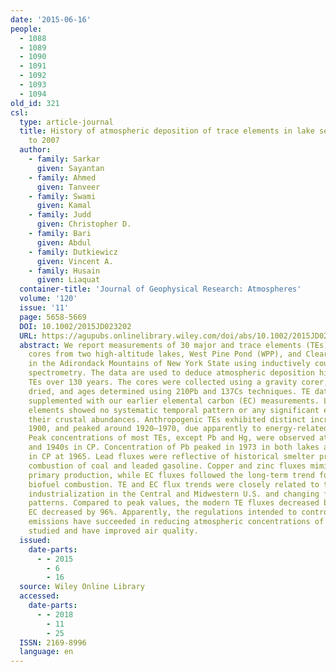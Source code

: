 ```yaml
---
date: '2015-06-16'
people:
  - 1088
  - 1089
  - 1090
  - 1091
  - 1092
  - 1093
  - 1094
old_id: 321
csl:
  type: article-journal
  title: History of atmospheric deposition of trace elements in lake sediments, 1880
    to 2007
  author:
    - family: Sarkar
      given: Sayantan
    - family: Ahmed
      given: Tanveer
    - family: Swami
      given: Kamal
    - family: Judd
      given: Christopher D.
    - family: Bari
      given: Abdul
    - family: Dutkiewicz
      given: Vincent A.
    - family: Husain
      given: Liaquat
  container-title: 'Journal of Geophysical Research: Atmospheres'
  volume: '120'
  issue: '11'
  page: 5658-5669
  DOI: 10.1002/2015JD023202
  URL: https://agupubs.onlinelibrary.wiley.com/doi/abs/10.1002/2015JD023202
  abstract: We report measurements of 30 major and trace elements (TEs) in sediment
    cores from two high-altitude lakes, West Pine Pond (WPP), and Clear Pond (CP),
    in the Adirondack Mountains of New York State using inductively coupled plasma–mass
    spectrometry. The data are used to deduce atmospheric deposition histories of
    TEs over 130 years. The cores were collected using a gravity corer, sliced, freeze
    dried, and ages determined using 210Pb and 137Cs techniques. TE data in WPP were
    supplemented with our earlier elemental carbon (EC) measurements. Lithophilic
    elements showed no systematic temporal pattern or any significant enrichment over
    their crustal abundances. Anthropogenic TEs exhibited distinct increases beginning
    1900, and peaked around 1920–1970, due apparently to energy-related emissions.
    Peak concentrations of most TEs, except Pb and Hg, were observed at 1921 in WPP
    and 1940s in CP. Concentration of Pb peaked in 1973 in both lakes and Hg only
    in CP at 1965. Lead fluxes were reflective of historical smelter production and
    combustion of coal and leaded gasoline. Copper and zinc fluxes mimicked corresponding
    primary production, while EC fluxes followed the long-term trend for fossil and
    biofuel combustion. TE and EC flux trends were closely related to the growth of
    industrialization in the Central and Midwestern U.S. and changing fuel consumption
    patterns. Compared to peak values, the modern TE fluxes decreased by 25–85%, whereas
    EC decreased by 96%. Apparently, the regulations intended to control pollutant
    emissions have succeeded in reducing atmospheric concentrations of the species
    studied and have improved air quality.
  issued:
    date-parts:
      - - 2015
        - 6
        - 16
  source: Wiley Online Library
  accessed:
    date-parts:
      - - 2018
        - 11
        - 25
  ISSN: 2169-8996
  language: en
---
```

